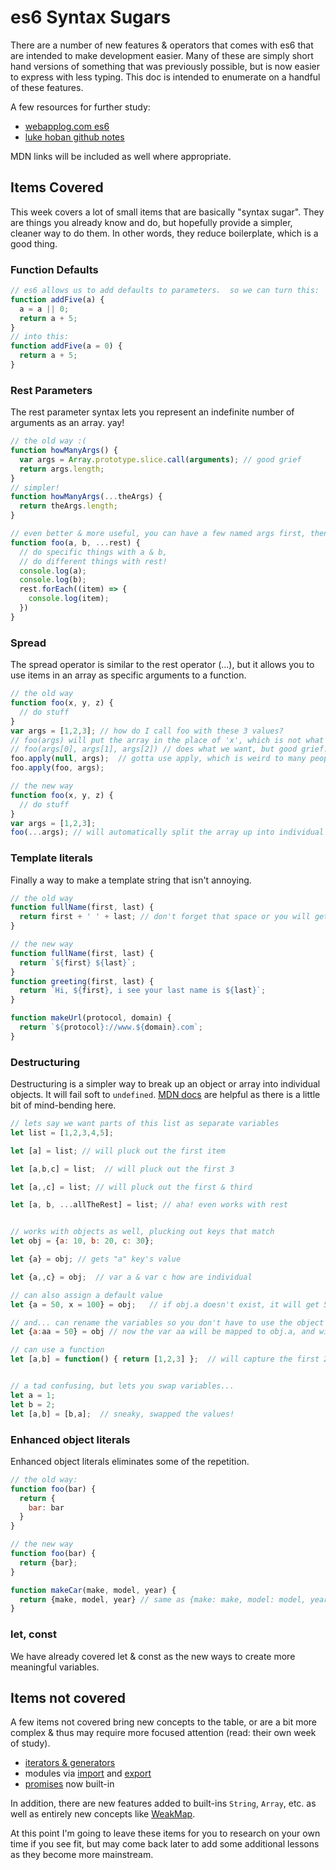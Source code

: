 # es6 Syntax Sugars

There are a number of new features & operators that comes with es6 that are intended to make
development easier.  Many of these are simply short hand versions of something that was
previously possible, but is now easier to express with less typing.  This doc is intended
to enumerate on a handful of these features.

A few resources for further study:

- [webapplog.com es6](https://webapplog.com/es6/)
- [luke hoban github notes](https://github.com/lukehoban/es6features#enhanced-object-literals)

MDN links will be included as well where appropriate.

## Items Covered

This week covers a lot of small items that are basically "syntax sugar".  They are things you
already know and do, but hopefully provide a simpler, cleaner way to do them.  In other words,
they reduce boilerplate, which is a good thing.

### Function Defaults

```JavaScript
// es6 allows us to add defaults to parameters.  so we can turn this:
function addFive(a) {
  a = a || 0;
  return a + 5;
}
// into this:
function addFive(a = 0) {
  return a + 5;
}
```

### Rest Parameters

The rest parameter syntax lets you represent an indefinite number of arguments as an array. yay!

```JavaScript
// the old way :(
function howManyArgs() {
  var args = Array.prototype.slice.call(arguments); // good grief
  return args.length;
}
// simpler!
function howManyArgs(...theArgs) {
  return theArgs.length;
}

// even better & more useful, you can have a few named args first, then just imply "the rest of them"
function foo(a, b, ...rest) {
  // do specific things with a & b,
  // do different things with rest!
  console.log(a);
  console.log(b);
  rest.forEach((item) => {
    console.log(item);
  })
}
```

### Spread

The spread operator is similar to the rest operator (...), but it allows you to use items in an array as
specific  arguments to a function.

```JavaScript
// the old way
function foo(x, y, z) {
  // do stuff
}
var args = [1,2,3]; // how do I call foo with these 3 values?
// foo(args) will put the array in the place of 'x', which is not what we want.
// foo(args[0], args[1], args[2]) // does what we want, but good grief.
foo.apply(null, args);  // gotta use apply, which is weird to many people
foo.apply(foo, args);

// the new way
function foo(x, y, z) {
  // do stuff
}
var args = [1,2,3];
foo(...args); // will automatically split the array up into individual args
```

### Template literals

Finally a way to make a template string that isn't annoying.

```JavaScript
// the old way
function fullName(first, last) {
  return first + ' ' + last; // don't forget that space or you will get `johndoe` instead of `john doe`
}

// the new way
function fullName(first, last) {
  return `${first} ${last}`;
}
function greeting(first, last) {
  return `Hi, ${first}, i see your last name is ${last}`;
}

function makeUrl(protocol, domain) {
  return `${protocol}://www.${domain}.com`;
}

```

### Destructuring

Destructuring is a simpler way to break up an object or array into individual objects.  It will fail soft to `undefined`.
[MDN docs](https://developer.mozilla.org/en-US/docs/Web/JavaScript/Reference/Operators/Destructuring_assignment) are helpful
as there is a little bit of mind-bending here.

```JavaScript
// lets say we want parts of this list as separate variables
let list = [1,2,3,4,5];

let [a] = list; // will pluck out the first item

let [a,b,c] = list;  // will pluck out the first 3

let [a,,c] = list; // will pluck out the first & third

let [a, b, ...allTheRest] = list; // aha! even works with rest


// works with objects as well, plucking out keys that match
let obj = {a: 10, b: 20, c: 30};

let {a} = obj; // gets "a" key's value

let {a,,c} = obj;  // var a & var c how are individual

// can also assign a default value
let {a = 50, x = 100} = obj;   // if obj.a doesn't exist, it will get 50, x will get 100

// and... can rename the variables so you don't have to use the object keys
let {a:aa = 50} = obj // now the var aa will be mapped to obj.a, and will get a default 50 if no value exists

// can use a function
let [a,b] = function() { return [1,2,3] };  // will capture the first 2 items in the array


// a tad confusing, but lets you swap variables...
let a = 1;
let b = 2;
let [a,b] = [b,a];  // sneaky, swapped the values!
```

### Enhanced object literals

Enhanced object literals eliminates some of the repetition.

```JavaScript
// the old way:
function foo(bar) {
  return {
    bar: bar
  }
}

// the new way
function foo(bar) {
  return {bar};
}

function makeCar(make, model, year) {
  return {make, model, year} // same as {make: make, model: model, year: year}
}
```

### let, const

We have already covered let & const as the new ways to create more meaningful variables.


## Items not covered

A few items not covered bring new concepts to the table, or are a bit more complex & thus may
require more focused attention (read: their own week of study).  

- [iterators & generators](https://developer.mozilla.org/en-US/docs/Web/JavaScript/Guide/Iterators_and_Generators)
- modules via [import](https://developer.mozilla.org/en-US/docs/Web/JavaScript/Reference/Statements/import) and
  [export](https://developer.mozilla.org/en-US/docs/Web/JavaScript/Reference/Statements/export)
- [promises](https://developer.mozilla.org/en-US/docs/Web/JavaScript/Reference/Global_Objects/Promise) now built-in

In addition, there are new features added to built-ins `String`, `Array`, etc. as well as entirely new
concepts like [WeakMap](https://developer.mozilla.org/en-US/docs/Web/JavaScript/Reference/Global_Objects/WeakMap).

At this point I'm going to leave these items for you to research on your own time if you see fit, but may come back
later to add some additional lessons as they become more mainstream.
